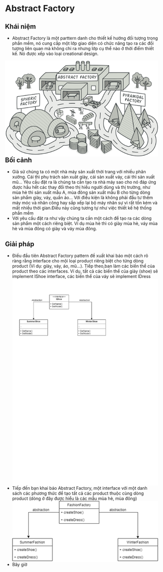 # Abstract Factory 
## Khái niệm
- Abstract Factory là một parttern danh cho thiết kế hướng đối tượng trong phần mềm, nó cung cấp một lớp giao diện có chức năng tạo ra các đối tượng liên quan mà không chi ra nhưng lớp cụ thể nào ở thời điểm thiết kế. Nó được xếp vào loại creational design.

<img src="https://github.com/nguyenduchanh/books/blob/master/Images/abstract-factory-en.png?raw=true"
     alt="Markdown Monster icon"
     style="float: left; margin-right: 10px;" />
## Bối cảnh
- Giả sử chúng ta có một nhà máy sản xuất thời trang với nhiều phân xưởng. Cái thì phụ trách sản xuât giày, cái sản xuất váy, cái thì sản xuất mũ... Yêu cầu đặt ra là chúng ta cần tạo ra nhà máy sao cho nó đáp ứng được hầu hết các thay đổi theo thị hiều người dùng và thị trường, như mùa hè thì sản xuất mẫu A, mùa đông sản xuất mẫu B cho từng dòng sản phẩm giày, váy, quần áo... Với điều kiện là không phải đầu tư thêm máy móc và nhân công hay sắp xếp lại bộ máy nhân sự vì rất tốn kém và mất nhiều thời gian.Điều này cũng tương tự như việc thiết kế hệ thống phần mềm
- Với yêu cầu đặt ra như vậy chúng ta cần một cách để tạo ra các dòng sản phẩm một cách riêng biệt.
Ví dụ mùa hè thì có giày mùa hè, váy mùa hè và mùa đông có giày và váy mùa đông.
## Giải pháp
- Điều đầu tiên Abstract Factory pattern đề xuất khai báo một cách rõ ràng rằng interface cho mội loại product riêng biệt cho từng dòng product (Ví dụ: giày, váy, áo, mũ...). Tiếp theo,ban làm các biến thể của product theo các interfaces.
Ví dụ, tất cả các biến thể của giày (shoe) sẽ implement IShoe interface, các biến thể của váy sẽ implement IDress
<img src="https://github.com/nguyenduchanh/books/blob/master/Images/abtract_factory_class_diagram.png?raw=true"
     alt="Dia gram"
     style="float: left; margin-right: 10px;" />
- Tiếp đến bạn khai báo Abstract Factory, một interface với một danh sách các phương thức để tạo tất cả các product thuộc cùng dòng product (dòng ở đây được hiểu là các mẫu mùa hè, mùa đông)
<img src="https://github.com/nguyenduchanh/books/blob/master/Images/abstract_factory_class_diagram_2.png?raw=true"
     alt="Dia gram 2"
     style="float: left; margin-right: 10px;" />
- Bây giờ 
